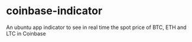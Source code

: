 # coinbase-indicator
An ubuntu app indicator to see in real time the spot price of BTC, ETH and LTC in Coinbase

